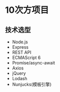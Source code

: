 # 10次方项目

## 技术选型
- Node.js
- Express
- REST API
- ECMAScript 6
- Promise/async-await
- Axios
- jQuery
- Lodash
- Nunjucks(模板引擎)